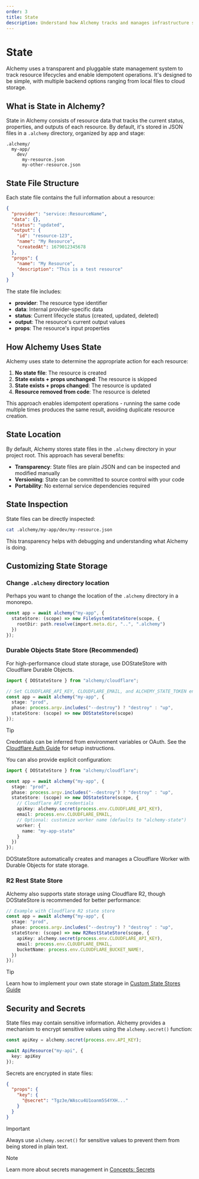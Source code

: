 ```yaml
---
order: 3
title: State
description: Understand how Alchemy tracks and manages infrastructure state using transparent, pluggable storage. Learn about state files, customizing storage backends, and securing sensitive data.
---
```


# State

Alchemy uses a transparent and pluggable state management system to track resource lifecycles and enable idempotent operations. It's designed to be simple, with multiple backend options ranging from local files to cloud storage.

## What is State in Alchemy?

State in Alchemy consists of resource data that tracks the current status, properties, and outputs of each resource. By default, it's stored in JSON files in a `.alchemy` directory, organized by app and stage:

```
.alchemy/
  my-app/
    dev/
      my-resource.json
      my-other-resource.json
```

## State File Structure

Each state file contains the full information about a resource:

```json
{
  "provider": "service::ResourceName",
  "data": {},
  "status": "updated",
  "output": {
    "id": "resource-123",
    "name": "My Resource",
    "createdAt": 1679012345678
  },
  "props": {
    "name": "My Resource",
    "description": "This is a test resource"
  }
}
```

The state file includes:

- **provider**: The resource type identifier
- **data**: Internal provider-specific data
- **status**: Current lifecycle status (created, updated, deleted)
- **output**: The resource's current output values
- **props**: The resource's input properties

## How Alchemy Uses State

Alchemy uses state to determine the appropriate action for each resource:

1. **No state file**: The resource is created
2. **State exists + props unchanged**: The resource is skipped
3. **State exists + props changed**: The resource is updated
4. **Resource removed from code**: The resource is deleted

This approach enables idempotent operations - running the same code multiple times produces the same result, avoiding duplicate resource creation.

## State Location

By default, Alchemy stores state files in the `.alchemy` directory in your project root. This approach has several benefits:

- **Transparency**: State files are plain JSON and can be inspected and modified manually
- **Versioning**: State can be committed to source control with your code
- **Portability**: No external service dependencies required

## State Inspection

State files can be directly inspected:

```bash
cat .alchemy/my-app/dev/my-resource.json
```

This transparency helps with debugging and understanding what Alchemy is doing.

## Customizing State Storage

### Change `.alchemy` directory location

Perhaps you want to change the location of the `.alchemy` directory in a monorepo.

```typescript
const app = await alchemy("my-app", {
  stateStore: (scope) => new FileSystemStateStore(scope, {
    rootDir: path.resolve(import.meta.dir, "..", ".alchemy")
  })
});
```

### Durable Objects State Store (Recommended)

For high-performance cloud state storage, use DOStateStore with Cloudflare Durable Objects.

```typescript
import { DOStateStore } from "alchemy/cloudflare";

// Set CLOUDFLARE_API_KEY, CLOUDFLARE_EMAIL, and ALCHEMY_STATE_TOKEN env vars
const app = await alchemy("my-app", {
  stage: "prod",
  phase: process.argv.includes("--destroy") ? "destroy" : "up",
  stateStore: (scope) => new DOStateStore(scope)
});
```

> [!TIP]
> Credentials can be inferred from environment variables or OAuth. See the [Cloudflare Auth Guide](../guides/cloudflare-auth.md) for setup instructions.

You can also provide explicit configuration:

```typescript
import { DOStateStore } from "alchemy/cloudflare";

const app = await alchemy("my-app", {
  stage: "prod", 
  phase: process.argv.includes("--destroy") ? "destroy" : "up",
  stateStore: (scope) => new DOStateStore(scope, {
    // Cloudflare API credentials
    apiKey: alchemy.secret(process.env.CLOUDFLARE_API_KEY),
    email: process.env.CLOUDFLARE_EMAIL,
    // Optional: customize worker name (defaults to "alchemy-state")
    worker: {
      name: "my-app-state"
    }
  })
});
```

DOStateStore automatically creates and manages a Cloudflare Worker with Durable Objects for state storage.


### R2 Rest State Store

Alchemy also supports state storage using Cloudflare R2, though DOStateStore is recommended for better performance:

```typescript
// Example with Cloudflare R2 state store
const app = await alchemy("my-app", {
  stage: "prod",
  phase: process.argv.includes("--destroy") ? "destroy" : "up",
  stateStore: (scope) => new R2RestStateStore(scope, {
    apiKey: alchemy.secret(process.env.CLOUDFLARE_API_KEY),
    email: process.env.CLOUDFLARE_EMAIL,
    bucketName: process.env.CLOUDFLARE_BUCKET_NAME!,
  })
});
```

> [!TIP]
> Learn how to implement your own state storage in [Custom State Stores Guide](../guides/custom-state-store.md)

## Security and Secrets

State files may contain sensitive information. Alchemy provides a mechanism to encrypt sensitive values using the `alchemy.secret()` function:

```typescript
const apiKey = alchemy.secret(process.env.API_KEY);

await ApiResource("my-api", {
  key: apiKey
});
```

Secrets are encrypted in state files:

```json
{
  "props": {
    "key": {
      "@secret": "Tgz3e/WAscu4U1oanm5S4YXH..."
    }
  }
}
```

> [!IMPORTANT]
> Always use `alchemy.secret()` for sensitive values to prevent them from being stored in plain text.

> [!NOTE]
> Learn more about secrets management in [Concepts: Secrets](./secret.md)
